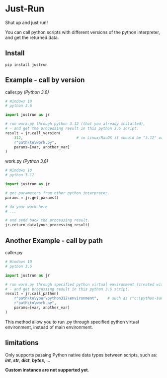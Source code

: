 # Just-Run
Shut up and just run!

You can call python scripts with different versions of the python interpreter, and get the returned data.

## Install
```
pip install justrun
```

## Example - call by version

caller.py *(Python 3.6)*
```python
# Windows 10
# python 3.6

import justrun as jr

# run work.py through python 3.12 (that you already installed),
# - and get the processing result in this python 3.6 script.
result = jr.call_version(
    312,                        # in Linux/MacOS it should be "3.12" or 3.12
    r"path\to\work.py",
    params=[var, another_var]
)
```

work.py *(Python 3.6)*
```python
# Windows 10
# python 3.12

import justrun as jr

# get parameters from other python interpreter.
params = jr.get_params()

# do your work here
# ...

# and send back the processing result.
jr.return_data(your_processing_result)
```

## Another Example - call by path

caller.py
```python
# Windows 10
# python 3.6

import justrun as jr

# run work.py through specified python virtual environment (created with any version),
# - and get processing result in this python 3.6 script.
result = jr.call_pathon(
    r"path\to\your\python312\environment",    # such as r"c:\python-sandbox\312-myvenv"
    r"path\to\work.py",
    params=[var, another_var]
)
```

This method allow you to run .py through specified python virtual environment, instead of main environment.

## limitations

Only supports passing Python native data types between scripts, such as: ***int***, ***str***, ***dict***, ***bytes***, ...
  
**Custom instance are not supported yet**.
